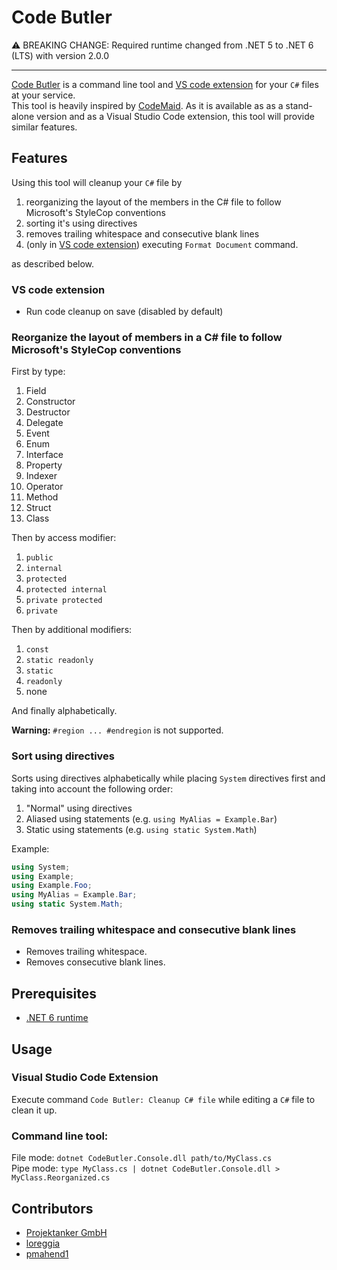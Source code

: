 # Code Butler

⚠️ BREAKING CHANGE: Required runtime changed from .NET 5 to .NET 6 (LTS) with version 2.0.0  

---

[Code Butler](https://github.com/projektanker/code-butler) is a command line tool and [VS code extension](https://marketplace.visualstudio.com/items?itemName=projektanker.code-butler) for your `C#` files at your service.  
This tool is heavily inspired by [CodeMaid](https://www.codemaid.net). As it is available as as a stand-alone version and as a Visual Studio Code extension, this tool will provide similar features.
## Features
Using this tool will cleanup your `C#` file by
 1. reorganizing the layout of the members in the C# file to follow Microsoft's StyleCop conventions
 2. sorting it's using directives
 3. removes trailing whitespace and consecutive blank lines
 4. (only in [VS code extension](https://marketplace.visualstudio.com/items?itemName=projektanker.code-butler)) executing `Format Document` command.

as described below.

### VS code extension
 - Run code cleanup on save (disabled by default)

### Reorganize the layout of members in a C# file to follow Microsoft's StyleCop conventions
First by type:
  1. Field
  2. Constructor
  3. Destructor
  4. Delegate
  5. Event
  6. Enum
  7. Interface
  8. Property
  9. Indexer
  10. Operator
  11. Method
  12. Struct
  13. Class

Then by access modifier:
 1. `public`
 2. `internal`
 3. `protected`
 4. `protected internal`
 5. `private protected`
 6. `private`

Then by additional modifiers:
 1. `const`
 2. `static readonly`
 3. `static`
 4. `readonly`
 5. none

And finally alphabetically.

**Warning:** `#region ... #endregion` is not supported.

### Sort using directives
Sorts using directives alphabetically while placing `System` directives first and taking into account the following order:
  1. "Normal" using directives
  2. Aliased using statements (e.g. `using MyAlias = Example.Bar`)
  3. Static using statements (e.g. `using static System.Math`)

Example:  
```csharp
using System;
using Example;
using Example.Foo;
using MyAlias = Example.Bar;
using static System.Math;
```

### Removes trailing whitespace and consecutive blank lines
 - Removes trailing whitespace.
 - Removes consecutive blank lines.

## Prerequisites
 - [.NET 6 runtime](https://dotnet.microsoft.com/download/dotnet/6.0)

## Usage
### Visual Studio Code Extension
Execute command `Code Butler: Cleanup C# file` while editing a `C#` file to clean it up. 

### Command line tool:  
File mode: `dotnet CodeButler.Console.dll path/to/MyClass.cs`  
Pipe mode: `type MyClass.cs | dotnet CodeButler.Console.dll > MyClass.Reorganized.cs`

## Contributors
 - [Projektanker GmbH](https://github.com/Projektanker/)
 - [loreggia](https://github.com/loreggia)
 - [pmahend1](https://github.com/pmahend1)
